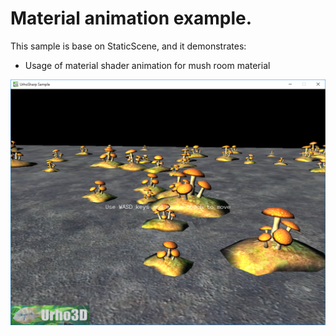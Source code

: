  Material animation example.
=============

This sample is base on StaticScene, and it demonstrates:
- Usage of material shader animation for mush room material

![Screenshot](Screenshots/Screenshot.png)